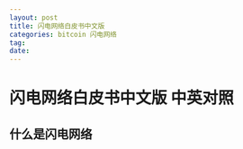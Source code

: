 ```yaml
---
layout: post
title: 闪电网络白皮书中文版
categories: bitcoin 闪电网络
tag: 
date:
---
```


# 闪电网络白皮书中文版 中英对照

## 什么是闪电网络